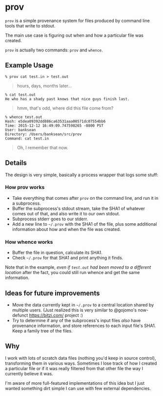 # prov

`prov` is a simple provenance system for files produced by command line tools that write to stdout.

The main use case is figuring out when and how a particular file was created.

`prov` is actually two commands: `prov` and `whence`.

## Example Usage

```
% prov cat test.in > test.out
```

> hours, days, months later...

```
% cat test.out
He who has a shady past knows that nice guys finish last.
```

> hmm, that's odd, where did this file come from?

```
% whence test.out
Hash: e5dea09392dd886ca63531aaa00571dc07554bb6
Time: 2015-12-12 16:49:09.747598265 -0800 PST
User: banksean
Directory: /Users/banksean/src/prov
Command: cat test.in
```

> Oh, I remember that now.

## Details

The design is very simple, basically a process wrapper that logs some stuff:

### How prov works
- Take everything that comes after `prov` on the command line, and run it in a subprocess. 
- Buffer the subprocess's stdout stream, take the SHA1 of whatever comes out of that, and also write it to our own stdout.
- Subprocess stderr goes to our stderr.
- Add a new line to `~/.prov` with the SHA1 of the file, plus some additional information about how and when the file was created.

### How whence works
- Buffer the file in question, calculate its SHA1.
- Check `~/.prov` for that SHA1 and print anything it finds.

Note that in the example, *even if `test.out` had been moved to a different location* after the fact, you could still run whence and get the same information.

## Ideas for future improvements

- Move the data currently kept in `~/.prov` to a central location shared by multiple users.  (Just realized this is very similar to @gojomo's now-defunct https://bitzi.com/ project :)
- Try to determine if any of the subprocess's input files *also* have provenance information, and store references to each input file's SHA1. Keep a family tree of the files.

## Why

I work with lots of scratch data files (nothing you'd keep in source control), transforming them in various ways.  Sometimes I lose track of how I created a particular file or if it was really filtered from that other file the way I currently believe it was.  

I'm aware of more full-featured implementations of this idea but I just wanted something dirt simple I can use with few external dependencies.
